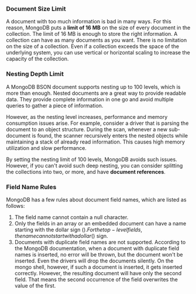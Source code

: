 ### Document Size Limit
A document with too much information is bad in many ways. For this reason, MongoDB puts a __limit of 16 MB__ on the size 
of every document in the collection. The limit of 16 MB is enough to store the right information. 
A collection can have as many documents as you want. There is no limitation on the size of a collection. 
Even if a collection exceeds the space of the underlying system, you can use vertical or horizontal scaling 
to increase the capacity of the collection.

### Nesting Depth Limit
A MongoDB BSON document supports nesting up to 100 levels, which is more than enough. 
Nested documents are a great way to provide readable data. They provide complete information in one go and avoid 
multiple queries to gather a piece of information.

However, as the nesting level increases, performance and memory consumption issues arise. 
For example, consider a driver that is parsing the document to an object structure. 
During the scan, whenever a new sub-document is found, the scanner recursively enters the nested objects 
while maintaining a stack of already read information. This causes high memory utilization and slow performance.

By setting the nesting limit of 100 levels, MongoDB avoids such issues. However, if you can't avoid such deep nesting, 
you can consider splitting the collections into two, or more, and have __document references__.


### Field Name Rules
MongoDB has a few rules about document field names, which are listed as follows:

1. The field name cannot contain a null character.
2. Only the fields in an array or an embedded document can have a name starting with the dollar sign ($). 
For the top-level fields, the name cannot start with a dollar ($) sign.
3. Documents with duplicate field names are not supported. According to the MongoDB documentation, 
when a document with duplicate field names is inserted, no error will be thrown, but the document 
won't be inserted. Even the drivers will drop the documents silently. 
On the mongo shell, however, if such a document is inserted, it gets inserted correctly. 
However, the resulting document will have only the second field. That means the second occurrence of 
the field overwrites the value of the first.
